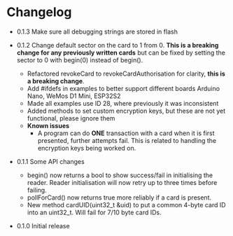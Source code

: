 # Changelog



- 0.1.3 Make sure all debugging strings are stored in flash
  
- 0.1.2 Change default sector on the card to 1 from 0. **This is a breaking change for any previously written cards** but can be fixed by setting the sector to 0 with begin(0) instead of begin().
  - Refactored revokeCard to revokeCardAuthorisation for clarity, **this is a breaking change**.
  - Add #ifdefs in examples to better support different boards Arduino Nano, WeMos D1 Mini, ESP32S2
  - Made all examples use ID 28, where previously it was inconsistent
  - Added methods to set custom encryption keys, but these are not yet functional, please ignore them
  - **Known issues**
    - A program can do **ONE** transaction with a card when it is first presented, further attempts fail. This is related to handling the encryption keys being worked on.

- 0.1.1 Some API changes
  - begin() now returns a bool to show success/fail in initialising the reader. Reader initialisation will now retry up to three times before failing. 
  - pollForCard() now returns true more reliably if a card is present.
  - New method cardUID(uint32_t &uid) to put a common 4-byte card ID into an uint32_t. Will fail for 7/10 byte card IDs.
- 0.1.0 Initial release